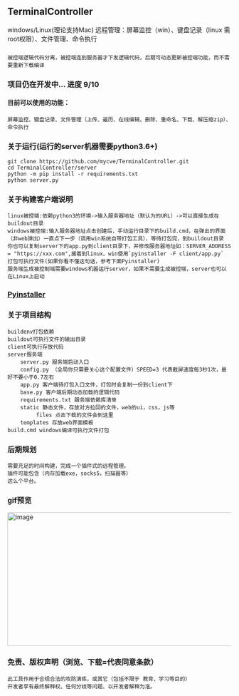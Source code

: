 ## TerminalController
windows/Linux(理论支持Mac) 远程管理：屏幕监控（win）、键盘记录（linux 需root权限）、文件管理、命令执行
### 
    被控端逻辑代码分离，被控端连到服务器才下发逻辑代码，后期可动态更新被控端功能，而不需要重新下载编译
### 项目仍在开发中... 进度 9/10
#### 目前可以使用的功能：
    屏幕监控、键盘记录、文件管理（上传、遍历、在线编辑、删除、重命名、下载、解压缩zip）、命令执行
### 关于运行(运行的server机器需要python3.6+)
    git clone https://github.com/mycve/TerminalController.git
    cd TerminalController/server
    python -m pip install -r requirements.txt
    python server.py
    

### 关于构建客户端说明
    linux被控端:依赖python3的环境->输入服务器地址（默认为的URL）->可以直接生成在buildout目录
    windows被控端:输入服务器地址点击创建后，手动运行目录下的build.cmd，在弹出的界面（非web弹出）一直点下一步（调用win系统自带打包工具），等待打包完，到buildout目录
    你也可以复制server下的app.py到client目录下，并修改服务器地址如：SERVER_ADDRESS = "https://xxx.com",接着到linux、win使用`pyinstaller -F client/app.py` 打包可执行文件(如果你看不懂这句话，参考下面Pyinstaller)
    服务端生成被控制端需要windows机器运行server，如果不需要生成被控端，server也可以在Linux上启动
### [Pyinstaller](http://c.biancheng.net/view/2690.html)

### 关于项目结构
    buildenv打包依赖
    buildout可执行文件的输出目录
    client可执行存放代码
    server服务端
        server.py 服务端启动入口
        config.py （全局你只需要关心这个配置文件）SPEED=3 代表截屏速度每3秒1次，最好不要小于0.7左右
        app.py 客户端待打包入口文件，打包时会复制一份到client下
        base.py 客户端后期动态加载的逻辑代码
        requirements.txt 服务端依赖库清单
        static 静态文件，存放对方拉回的文件，web的ui，css，js等
             files 点击下载的文件会到这里
        templates 存放web界面模板
    build.cmd windows编译可执行文件打包

### 后期规划
    需要充足的时间构建，完成一个插件式的远程管理。
    插件可能包含（内存加载exe，socks5，扫描器等）
    这么个平台。
### gif预览
<img alt="image" height="300" src="https://github.com/mycve/TerminalController/raw/main/demo.gif" width="1400"/>

### 免责、版权声明（浏览、下载=代表同意条款）
    此工具作用于合规合法的攻防演练，或其它（包括不限于 教育、学习等目的）
    开发者享有最终解释权、任何分歧等问题、以开发者解释为准。
